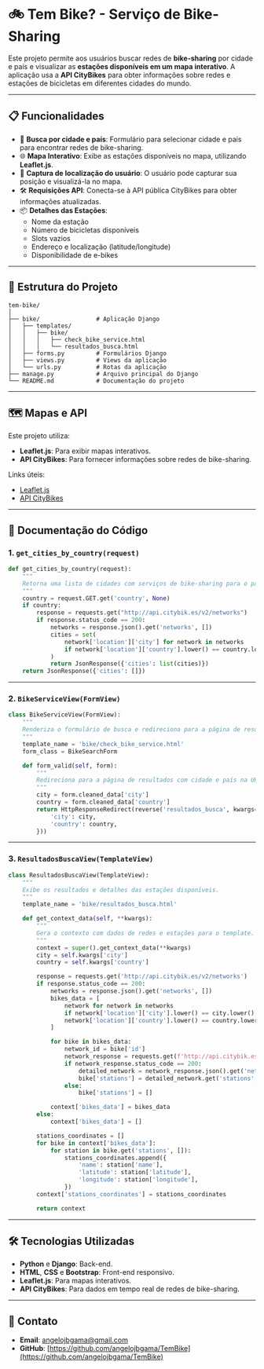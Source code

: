 # 🚲 Tem Bike? - Serviço de Bike-Sharing

Este projeto permite aos usuários buscar redes de **bike-sharing** por cidade e país e visualizar as **estações disponíveis em um mapa interativo**. A aplicação usa a **API CityBikes** para obter informações sobre redes e estações de bicicletas em diferentes cidades do mundo.

---

## 📋 Funcionalidades

- 🔎 **Busca por cidade e país**: Formulário para selecionar cidade e país para encontrar redes de bike-sharing.
- 🌐 **Mapa Interativo**: Exibe as estações disponíveis no mapa, utilizando **Leaflet.js**.
- 📍 **Captura de localização do usuário**: O usuário pode capturar sua posição e visualizá-la no mapa.
- 🛠️ **Requisições API**: Conecta-se à API pública CityBikes para obter informações atualizadas.
- 📦 **Detalhes das Estações**:
  - Nome da estação
  - Número de bicicletas disponíveis
  - Slots vazios
  - Endereço e localização (latitude/longitude)
  - Disponibilidade de e-bikes

---

## 📂 Estrutura do Projeto

```plaintext
tem-bike/
│
├── bike/                # Aplicação Django
│   ├── templates/
│   │   ├── bike/
│   │   │   ├── check_bike_service.html
│   │   │   └── resultados_busca.html
│   ├── forms.py         # Formulários Django
│   ├── views.py         # Views da aplicação
│   └── urls.py          # Rotas da aplicação
├── manage.py            # Arquivo principal do Django
└── README.md            # Documentação do projeto
```

---

## 🗺️ Mapas e API

Este projeto utiliza:

- **Leaflet.js**: Para exibir mapas interativos.
- **API CityBikes**: Para fornecer informações sobre redes de bike-sharing.

Links úteis:

- [Leaflet.js](https://leafletjs.com/)
- [API CityBikes](https://api.citybik.es/v2/)

---

## 📜 Documentação do Código

### 1. `get_cities_by_country(request)`
```python
def get_cities_by_country(request):
    """
    Retorna uma lista de cidades com serviços de bike-sharing para o país fornecido.
    """
    country = request.GET.get('country', None)
    if country:
        response = requests.get("http://api.citybik.es/v2/networks")
        if response.status_code == 200:
            networks = response.json().get('networks', [])
            cities = set(
                network['location']['city'] for network in networks 
                if network['location']['country'].lower() == country.lower()
            )
            return JsonResponse({'cities': list(cities)})
    return JsonResponse({'cities': []})
```

---

### 2. `BikeServiceView(FormView)`
```python
class BikeServiceView(FormView):
    """
    Renderiza o formulário de busca e redireciona para a página de resultados.
    """
    template_name = 'bike/check_bike_service.html'
    form_class = BikeSearchForm

    def form_valid(self, form):
        """
        Redireciona para a página de resultados com cidade e país na URL.
        """
        city = form.cleaned_data['city']
        country = form.cleaned_data['country']
        return HttpResponseRedirect(reverse('resultados_busca', kwargs={
            'city': city,
            'country': country,
        }))
```

---

### 3. `ResultadosBuscaView(TemplateView)`
```python
class ResultadosBuscaView(TemplateView):
    """
    Exibe os resultados e detalhes das estações disponíveis.
    """
    template_name = 'bike/resultados_busca.html'

    def get_context_data(self, **kwargs):
        """
        Gera o contexto com dados de redes e estações para o template.
        """
        context = super().get_context_data(**kwargs)
        city = self.kwargs['city']
        country = self.kwargs['country']

        response = requests.get('http://api.citybik.es/v2/networks')
        if response.status_code == 200:
            networks = response.json().get('networks', [])
            bikes_data = [
                network for network in networks
                if network['location']['city'].lower() == city.lower() and
                network['location']['country'].lower() == country.lower()
            ]

            for bike in bikes_data:
                network_id = bike['id']
                network_response = requests.get(f'http://api.citybik.es/v2/networks/{network_id}')
                if network_response.status_code == 200:
                    detailed_network = network_response.json().get('network', {})
                    bike['stations'] = detailed_network.get('stations', [])
                else:
                    bike['stations'] = []

            context['bikes_data'] = bikes_data
        else:
            context['bikes_data'] = []

        stations_coordinates = []
        for bike in context['bikes_data']:
            for station in bike.get('stations', []):
                stations_coordinates.append({
                    'name': station['name'],
                    'latitude': station['latitude'],
                    'longitude': station['longitude'],
                })
        context['stations_coordinates'] = stations_coordinates

        return context
```

---

## 🛠️ Tecnologias Utilizadas

- **Python** e **Django**: Back-end.
- **HTML**, **CSS** e **Bootstrap**: Front-end responsivo.
- **Leaflet.js**: Para mapas interativos.
- **API CityBikes**: Para dados em tempo real de redes de bike-sharing.

---

## 📧 Contato

- **Email**: angelojbgama@gmail.com
- **GitHub**: [https://github.com/angelojbgama/TemBike](https://github.com/angelojbgama/TemBike)
